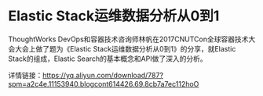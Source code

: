 # Elastic Stack运维数据分析从0到1
ThoughtWorks DevOps和容器技术咨询师林帆在2017CNUTCon全球容器技术大会大会上做了题为《Elastic Stack运维数据分析从0到1》的分享，就Elastic Stack的组成，Elastic Search的基本概念和API做了深入的分析。

详情链接：https://yq.aliyun.com/download/787?spm=a2c4e.11153940.blogcont614426.69.8cb7a7ec112hoO
